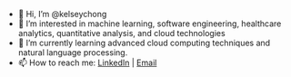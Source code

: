 - 👋 Hi, I’m @kelseychong
- 👀 I’m interested in machine learning, software engineering, healthcare analytics, quantitative analysis, and cloud technologies
- 🌱 I’m currently learning advanced cloud computing techniques and natural language processing.
- 📫 How to reach me: [LinkedIn](https://www.linkedin.com/in/chongkelsey/) | [Email](mailto:kelsey.chong@drexel.edu)


<!---
kelseychong/kelseychong is a ✨ special ✨ repository because its `README.md` (this file) appears on your GitHub profile.
You can click the Preview link to take a look at your changes.
--->
